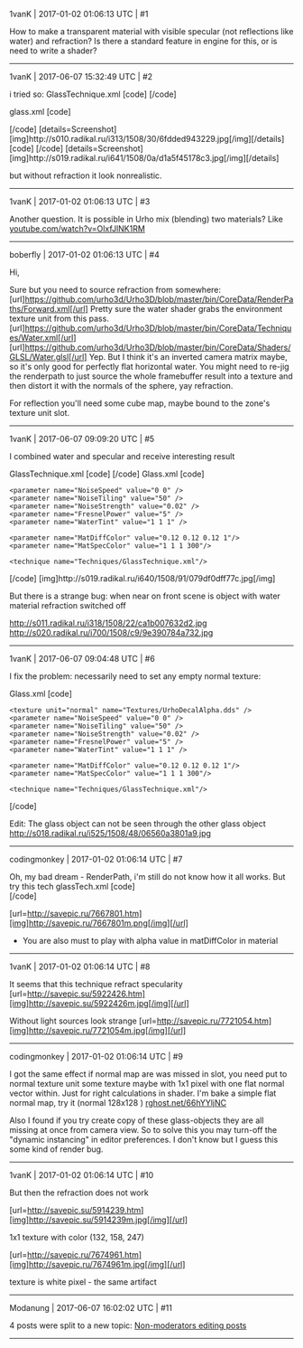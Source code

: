 1vanK | 2017-01-02 01:06:13 UTC | #1

How to make a transparent material with visible specular (not reflections like water) and refraction? Is there a standard feature in engine for this, or is need to write a shader?

-------------------------

1vanK | 2017-06-07 15:32:49 UTC | #2

i tried so:
GlassTechnique.xml
[code]
<technique vs="LitSolid" ps="LitSolid" vsdefines="NOUV" >
    <pass name="litalpha" depthwrite="false" blend="addalpha" />
</technique>
[/code]

glass.xml
[code]
<?xml version="1.0"?>
<material>
	<technique name="Techniques/GlassTechnique.xml"/>
	<parameter name="MatDiffColor" value="0.2 0.2 0.2 1"/>
	<parameter name="MatSpecColor" value="1 1 1 300"/>
</material>
[/code]
[details=Screenshot][img]http://s010.radikal.ru/i313/1508/30/6fdded943229.jpg[/img][/details]
[code]
<?xml version="1.0"?>
<material>
	<technique name="Techniques/GlassTechnique.xml"/>
	<parameter name="MatDiffColor" value="0.0 0.0 0.0 1"/>
	<parameter name="MatSpecColor" value="1 1 1 300"/>
</material>
[/code]
[details=Screenshot][img]http://s019.radikal.ru/i641/1508/0a/d1a5f45178c3.jpg[/img][/details]

but without refraction it look nonrealistic.

-------------------------

1vanK | 2017-01-02 01:06:13 UTC | #3

Another question. It is possible in Urho mix (blending) two materials? Like [youtube.com/watch?v=OlxfJlNK1RM](http://www.youtube.com/watch?v=OlxfJlNK1RM)

-------------------------

boberfly | 2017-01-02 01:06:13 UTC | #4

Hi,

Sure but you need to source refraction from somewhere:
[url]https://github.com/urho3d/Urho3D/blob/master/bin/CoreData/RenderPaths/Forward.xml[/url]
Pretty sure the water shader grabs the environment texture unit from this pass.
[url]https://github.com/urho3d/Urho3D/blob/master/bin/CoreData/Techniques/Water.xml[/url]
[url]https://github.com/urho3d/Urho3D/blob/master/bin/CoreData/Shaders/GLSL/Water.glsl[/url]
Yep. But I think it's an inverted camera matrix maybe, so it's only good for perfectly flat horizontal water. You might need to re-jig the renderpath to just source the whole framebuffer result into a texture and then distort it with the normals of the sphere, yay refraction.

For reflection you'll need some cube map, maybe bound to the zone's texture unit slot.

-------------------------

1vanK | 2017-06-07 09:09:20 UTC | #5

I combined water and specular and receive interesting result

GlassTechnique.xml
[code]
<technique vs="Water" ps="Water" >
    <pass name="refract" />
    <pass name="litalpha" depthwrite="false" blend="addalpha" vs="LitSolid" ps="LitSolid" vsdefines="NOUV" />
</technique>
[/code]
Glass.xml
[code]
<?xml version="1.0"?>
<material>

    <parameter name="NoiseSpeed" value="0 0" />
    <parameter name="NoiseTiling" value="50" />
    <parameter name="NoiseStrength" value="0.02" />
    <parameter name="FresnelPower" value="5" />
    <parameter name="WaterTint" value="1 1 1" />

    <parameter name="MatDiffColor" value="0.12 0.12 0.12 1"/>
    <parameter name="MatSpecColor" value="1 1 1 300"/>

    <technique name="Techniques/GlassTechnique.xml"/>

</material>
 [/code]
[img]http://s019.radikal.ru/i640/1508/91/079df0dff77c.jpg[/img]

But there is a strange bug: when near on front scene is object with water material refraction switched off

http://s011.radikal.ru/i318/1508/22/ca1b007632d2.jpg
http://s020.radikal.ru/i700/1508/c9/9e390784a732.jpg

-------------------------

1vanK | 2017-06-07 09:04:48 UTC | #6

I fix the problem: necessarily need to set any empty normal texture:

Glass.xml
[code]
<?xml version="1.0"?>
<material>

    <texture unit="normal" name="Textures/UrhoDecalAlpha.dds" />
    <parameter name="NoiseSpeed" value="0 0" />
    <parameter name="NoiseTiling" value="50" />
    <parameter name="NoiseStrength" value="0.02" />
    <parameter name="FresnelPower" value="5" />
    <parameter name="WaterTint" value="1 1 1" />

    <parameter name="MatDiffColor" value="0.12 0.12 0.12 1"/>
    <parameter name="MatSpecColor" value="1 1 1 300"/>

    <technique name="Techniques/GlassTechnique.xml"/>

</material>
[/code]

Edit: The glass object can not be seen through the other glass object
http://s018.radikal.ru/i525/1508/48/06560a3801a9.jpg

-------------------------

codingmonkey | 2017-01-02 01:06:14 UTC | #7

Oh, my bad dream - RenderPath, i'm still do not know how it all works.
But try this tech
glassTech.xml
[code]
<technique vs="Water" ps="Water" >
    <pass name="postopaque" depthwrite="false" blend="addalpha" />
    <pass name="light" depthwrite="false" blend="addalpha" vs="LitSolid" ps="LitSolid" vsdefines="NOUV" />
    <pass name="refract" />    
</technique>
[/code]

[url=http://savepic.ru/7667801.htm][img]http://savepic.ru/7667801m.png[/img][/url]

* You are also must to play with alpha value in matDiffColor in material

-------------------------

1vanK | 2017-01-02 01:06:14 UTC | #8

It seems that this technique refract specularity
[url=http://savepic.su/5922426.htm][img]http://savepic.su/5922426m.jpg[/img][/url]

Without light sources look strange
[url=http://savepic.ru/7721054.htm][img]http://savepic.ru/7721054m.jpg[/img][/url]

-------------------------

codingmonkey | 2017-01-02 01:06:14 UTC | #9

I got the same effect if normal map are was missed in slot, you need put to normal texture unit some texture maybe with 1x1 pixel with one flat normal vector within. Just for right calculations in shader.
I'm bake a simple flat normal map, try it (normal 128x128 )
[rghost.net/66hYYljNC](http://rghost.net/66hYYljNC)

Also I found if you try create copy of these glass-objects they are all missing at once from camera view. 
So to solve this you may turn-off the "dynamic instancing" in editor preferences. I don't know but I guess this some kind of render bug.

-------------------------

1vanK | 2017-01-02 01:06:14 UTC | #10

But then the refraction does not work

[url=http://savepic.su/5914239.htm][img]http://savepic.su/5914239m.jpg[/img][/url]

1x1 texture with color (132, 158, 247)

[url=http://savepic.ru/7674961.htm][img]http://savepic.ru/7674961m.jpg[/img][/url]

texture is white pixel - the same artifact

-------------------------

Modanung | 2017-06-07 16:02:02 UTC | #11

4 posts were split to a new topic: [Non-moderators editing posts](/t/non-moderators-editing-posts/3223)

-------------------------

